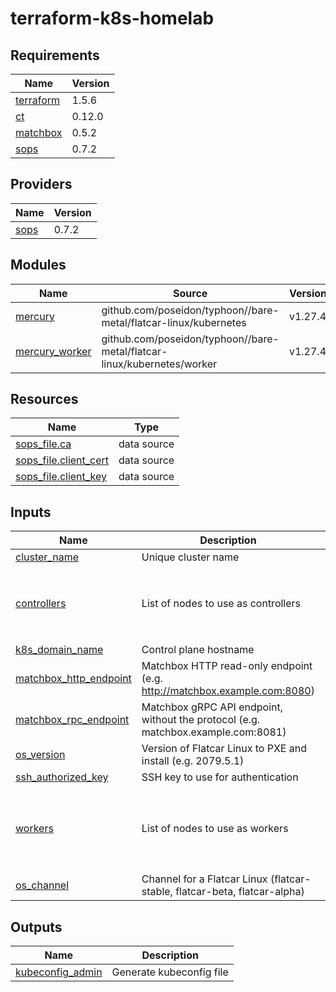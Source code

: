# terraform-k8s-homelab

<!-- BEGINNING OF PRE-COMMIT-TERRAFORM DOCS HOOK -->
## Requirements

| Name | Version |
|------|---------|
| <a name="requirement_terraform"></a> [terraform](#requirement\_terraform) | 1.5.6 |
| <a name="requirement_ct"></a> [ct](#requirement\_ct) | 0.12.0 |
| <a name="requirement_matchbox"></a> [matchbox](#requirement\_matchbox) | 0.5.2 |
| <a name="requirement_sops"></a> [sops](#requirement\_sops) | 0.7.2 |

## Providers

| Name | Version |
|------|---------|
| <a name="provider_sops"></a> [sops](#provider\_sops) | 0.7.2 |

## Modules

| Name | Source | Version |
|------|--------|---------|
| <a name="module_mercury"></a> [mercury](#module\_mercury) | github.com/poseidon/typhoon//bare-metal/flatcar-linux/kubernetes | v1.27.4 |
| <a name="module_mercury_worker"></a> [mercury\_worker](#module\_mercury\_worker) | github.com/poseidon/typhoon//bare-metal/flatcar-linux/kubernetes/worker | v1.27.4 |

## Resources

| Name | Type |
|------|------|
| [sops_file.ca](https://registry.terraform.io/providers/carlpett/sops/0.7.2/docs/data-sources/file) | data source |
| [sops_file.client_cert](https://registry.terraform.io/providers/carlpett/sops/0.7.2/docs/data-sources/file) | data source |
| [sops_file.client_key](https://registry.terraform.io/providers/carlpett/sops/0.7.2/docs/data-sources/file) | data source |

## Inputs

| Name | Description | Type | Default | Required |
|------|-------------|------|---------|:--------:|
| <a name="input_cluster_name"></a> [cluster\_name](#input\_cluster\_name) | Unique cluster name | `string` | n/a | yes |
| <a name="input_controllers"></a> [controllers](#input\_controllers) | List of nodes to use as controllers | <pre>list(object({<br>    name   = string<br>    mac    = string<br>    domain = string<br>  }))</pre> | n/a | yes |
| <a name="input_k8s_domain_name"></a> [k8s\_domain\_name](#input\_k8s\_domain\_name) | Control plane hostname | `string` | n/a | yes |
| <a name="input_matchbox_http_endpoint"></a> [matchbox\_http\_endpoint](#input\_matchbox\_http\_endpoint) | Matchbox HTTP read-only endpoint (e.g. http://matchbox.example.com:8080) | `string` | n/a | yes |
| <a name="input_matchbox_rpc_endpoint"></a> [matchbox\_rpc\_endpoint](#input\_matchbox\_rpc\_endpoint) | Matchbox gRPC API endpoint, without the protocol (e.g. matchbox.example.com:8081) | `string` | n/a | yes |
| <a name="input_os_version"></a> [os\_version](#input\_os\_version) | Version of Flatcar Linux to PXE and install (e.g. 2079.5.1) | `string` | n/a | yes |
| <a name="input_ssh_authorized_key"></a> [ssh\_authorized\_key](#input\_ssh\_authorized\_key) | SSH key to use for authentication | `string` | n/a | yes |
| <a name="input_workers"></a> [workers](#input\_workers) | List of nodes to use as workers | <pre>list(object({<br>    name         = string<br>    mac          = string<br>    domain       = string<br>    install_disk = string<br>  }))</pre> | n/a | yes |
| <a name="input_os_channel"></a> [os\_channel](#input\_os\_channel) | Channel for a Flatcar Linux (flatcar-stable, flatcar-beta, flatcar-alpha) | `string` | `"flatcar-stable"` | no |

## Outputs

| Name | Description |
|------|-------------|
| <a name="output_kubeconfig_admin"></a> [kubeconfig\_admin](#output\_kubeconfig\_admin) | Generate kubeconfig file |
<!-- END OF PRE-COMMIT-TERRAFORM DOCS HOOK -->
